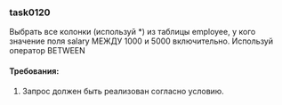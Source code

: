 
### task0120

Выбрать все колонки (используй *) из таблицы employee, у кого значение поля salary МЕЖДУ 1000 и 5000 включительно.
Используй оператор BETWEEN


#### Требования:
1.	Запрос должен быть реализован согласно условию.

